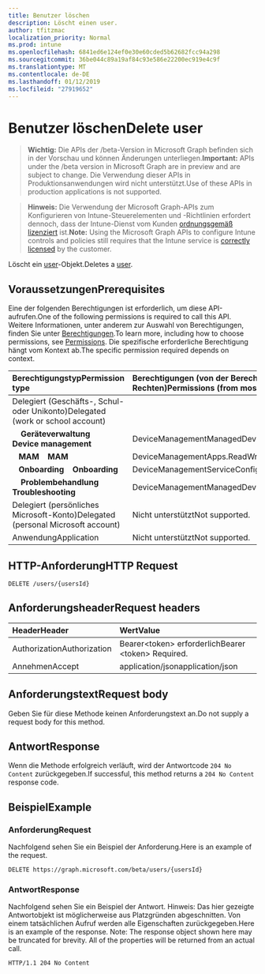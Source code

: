 ```yaml
---
title: Benutzer löschen
description: Löscht einen user.
author: tfitzmac
localization_priority: Normal
ms.prod: intune
ms.openlocfilehash: 6841ed6e124ef0e30e60cded5b62682fcc94a298
ms.sourcegitcommit: 36be044c89a19af84c93e586e22200ec919e4c9f
ms.translationtype: MT
ms.contentlocale: de-DE
ms.lasthandoff: 01/12/2019
ms.locfileid: "27919652"
---
```

# <a name="delete-user"></a><span data-ttu-id="d5595-103">Benutzer löschen</span><span class="sxs-lookup"><span data-stu-id="d5595-103">Delete user</span></span>

> <span data-ttu-id="d5595-104">**Wichtig:** Die APIs der /beta-Version in Microsoft Graph befinden sich in der Vorschau und können Änderungen unterliegen.</span><span class="sxs-lookup"><span data-stu-id="d5595-104">**Important:** APIs under the /beta version in Microsoft Graph are in preview and are subject to change.</span></span> <span data-ttu-id="d5595-105">Die Verwendung dieser APIs in Produktionsanwendungen wird nicht unterstützt.</span><span class="sxs-lookup"><span data-stu-id="d5595-105">Use of these APIs in production applications is not supported.</span></span>

> <span data-ttu-id="d5595-106">**Hinweis:** Die Verwendung der Microsoft Graph-APIs zum Konfigurieren von Intune-Steuerelementen und -Richtlinien erfordert dennoch, dass der Intune-Dienst vom Kunden [ordnungsgemäß lizenziert](https://go.microsoft.com/fwlink/?linkid=839381) ist.</span><span class="sxs-lookup"><span data-stu-id="d5595-106">**Note:** Using the Microsoft Graph APIs to configure Intune controls and policies still requires that the Intune service is [correctly licensed](https://go.microsoft.com/fwlink/?linkid=839381) by the customer.</span></span>

<span data-ttu-id="d5595-107">Löscht ein [user](../resources/intune-shared-user.md)-Objekt.</span><span class="sxs-lookup"><span data-stu-id="d5595-107">Deletes a [user](../resources/intune-shared-user.md).</span></span>
## <a name="prerequisites"></a><span data-ttu-id="d5595-108">Voraussetzungen</span><span class="sxs-lookup"><span data-stu-id="d5595-108">Prerequisites</span></span>
<span data-ttu-id="d5595-109">Eine der folgenden Berechtigungen ist erforderlich, um diese API-aufrufen.</span><span class="sxs-lookup"><span data-stu-id="d5595-109">One of the following permissions is required to call this API.</span></span> <span data-ttu-id="d5595-110">Weitere Informationen, unter anderem zur Auswahl von Berechtigungen, finden Sie unter [Berechtigungen](/graph/permissions-reference).</span><span class="sxs-lookup"><span data-stu-id="d5595-110">To learn more, including how to choose permissions, see [Permissions](/graph/permissions-reference).</span></span>  <span data-ttu-id="d5595-111">Die spezifische erforderliche Berechtigung hängt vom Kontext ab.</span><span class="sxs-lookup"><span data-stu-id="d5595-111">The specific permission required depends on context.</span></span>

|<span data-ttu-id="d5595-112">Berechtigungstyp</span><span class="sxs-lookup"><span data-stu-id="d5595-112">Permission type</span></span>|<span data-ttu-id="d5595-113">Berechtigungen (von der Berechtigung mit den meisten Rechten zu der mit den wenigsten Rechten)</span><span class="sxs-lookup"><span data-stu-id="d5595-113">Permissions (from most to least privileged)</span></span>|
|:---|:---|
|<span data-ttu-id="d5595-114">Delegiert (Geschäfts-, Schul- oder Unikonto)</span><span class="sxs-lookup"><span data-stu-id="d5595-114">Delegated (work or school account)</span></span>||
| <span data-ttu-id="d5595-115">&nbsp; &nbsp; **Geräteverwaltung**</span><span class="sxs-lookup"><span data-stu-id="d5595-115">&nbsp; &nbsp; **Device management**</span></span> | <span data-ttu-id="d5595-116">DeviceManagementManagedDevices.ReadWrite.All</span><span class="sxs-lookup"><span data-stu-id="d5595-116">DeviceManagementManagedDevices.ReadWrite.All</span></span>|
| <span data-ttu-id="d5595-117">&nbsp;&nbsp; **MAM**</span><span class="sxs-lookup"><span data-stu-id="d5595-117">&nbsp; &nbsp; **MAM**</span></span> | <span data-ttu-id="d5595-118">DeviceManagementApps.ReadWrite.All</span><span class="sxs-lookup"><span data-stu-id="d5595-118">DeviceManagementApps.ReadWrite.All</span></span>|
| <span data-ttu-id="d5595-119">&nbsp;&nbsp; **Onboarding**</span><span class="sxs-lookup"><span data-stu-id="d5595-119">&nbsp; &nbsp; **Onboarding**</span></span> | <span data-ttu-id="d5595-120">DeviceManagementServiceConfig.ReadWrite.All</span><span class="sxs-lookup"><span data-stu-id="d5595-120">DeviceManagementServiceConfig.ReadWrite.All</span></span>|
| <span data-ttu-id="d5595-121">&nbsp; &nbsp; **Problembehandlung**</span><span class="sxs-lookup"><span data-stu-id="d5595-121">&nbsp; &nbsp; **Troubleshooting**</span></span> | <span data-ttu-id="d5595-122">DeviceManagementManagedDevices.ReadWrite.All</span><span class="sxs-lookup"><span data-stu-id="d5595-122">DeviceManagementManagedDevices.ReadWrite.All</span></span>|
|<span data-ttu-id="d5595-123">Delegiert (persönliches Microsoft-Konto)</span><span class="sxs-lookup"><span data-stu-id="d5595-123">Delegated (personal Microsoft account)</span></span>|<span data-ttu-id="d5595-124">Nicht unterstützt</span><span class="sxs-lookup"><span data-stu-id="d5595-124">Not supported.</span></span>|
|<span data-ttu-id="d5595-125">Anwendung</span><span class="sxs-lookup"><span data-stu-id="d5595-125">Application</span></span>|<span data-ttu-id="d5595-126">Nicht unterstützt</span><span class="sxs-lookup"><span data-stu-id="d5595-126">Not supported.</span></span>|

## <a name="http-request"></a><span data-ttu-id="d5595-127">HTTP-Anforderung</span><span class="sxs-lookup"><span data-stu-id="d5595-127">HTTP Request</span></span>

<!-- {
  "blockType": "ignored"
}
-->
``` http
DELETE /users/{usersId}
```

## <a name="request-headers"></a><span data-ttu-id="d5595-128">Anforderungsheader</span><span class="sxs-lookup"><span data-stu-id="d5595-128">Request headers</span></span>

|<span data-ttu-id="d5595-129">Header</span><span class="sxs-lookup"><span data-stu-id="d5595-129">Header</span></span>|<span data-ttu-id="d5595-130">Wert</span><span class="sxs-lookup"><span data-stu-id="d5595-130">Value</span></span>|
|:---|:---|
|<span data-ttu-id="d5595-131">Authorization</span><span class="sxs-lookup"><span data-stu-id="d5595-131">Authorization</span></span>|<span data-ttu-id="d5595-132">Bearer&lt;token&gt; erforderlich</span><span class="sxs-lookup"><span data-stu-id="d5595-132">Bearer &lt;token&gt; Required.</span></span>|
|<span data-ttu-id="d5595-133">Annehmen</span><span class="sxs-lookup"><span data-stu-id="d5595-133">Accept</span></span>|<span data-ttu-id="d5595-134">application/json</span><span class="sxs-lookup"><span data-stu-id="d5595-134">application/json</span></span>|

## <a name="request-body"></a><span data-ttu-id="d5595-135">Anforderungstext</span><span class="sxs-lookup"><span data-stu-id="d5595-135">Request body</span></span>

<span data-ttu-id="d5595-136">Geben Sie für diese Methode keinen Anforderungstext an.</span><span class="sxs-lookup"><span data-stu-id="d5595-136">Do not supply a request body for this method.</span></span>

## <a name="response"></a><span data-ttu-id="d5595-137">Antwort</span><span class="sxs-lookup"><span data-stu-id="d5595-137">Response</span></span>

<span data-ttu-id="d5595-138">Wenn die Methode erfolgreich verläuft, wird der Antwortcode `204 No Content` zurückgegeben.</span><span class="sxs-lookup"><span data-stu-id="d5595-138">If successful, this method returns a `204 No Content` response code.</span></span>

## <a name="example"></a><span data-ttu-id="d5595-139">Beispiel</span><span class="sxs-lookup"><span data-stu-id="d5595-139">Example</span></span>

### <a name="request"></a><span data-ttu-id="d5595-140">Anforderung</span><span class="sxs-lookup"><span data-stu-id="d5595-140">Request</span></span>

<span data-ttu-id="d5595-141">Nachfolgend sehen Sie ein Beispiel der Anforderung.</span><span class="sxs-lookup"><span data-stu-id="d5595-141">Here is an example of the request.</span></span>

``` http
DELETE https://graph.microsoft.com/beta/users/{usersId}
```

### <a name="response"></a><span data-ttu-id="d5595-142">Antwort</span><span class="sxs-lookup"><span data-stu-id="d5595-142">Response</span></span>

<span data-ttu-id="d5595-p103">Nachfolgend sehen Sie ein Beispiel der Antwort. Hinweis: Das hier gezeigte Antwortobjekt ist möglicherweise aus Platzgründen abgeschnitten. Von einem tatsächlichen Aufruf werden alle Eigenschaften zurückgegeben.</span><span class="sxs-lookup"><span data-stu-id="d5595-p103">Here is an example of the response. Note: The response object shown here may be truncated for brevity. All of the properties will be returned from an actual call.</span></span>

``` http
HTTP/1.1 204 No Content
```



